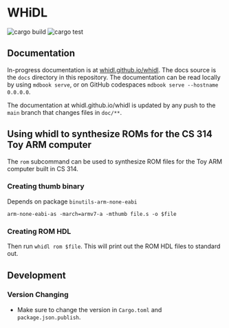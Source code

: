 # WHiDL

![cargo build](https://github.com/whidl/whidl/actions/workflows/build.yml/badge.svg)
![cargo test](https://github.com/whidl/whidl/actions/workflows/test.yml/badge.svg)

## Documentation

In-progress documentation is at [whidl.github.io/whidl](https://whidl.github.io/whidl). The docs source is
the `docs` directory in this repository. The documentation can be read
locally by using `mdbook serve`, or on GitHub codespaces `mdbook serve --hostname 0.0.0.0`. 

The documentation at whidl.github.io/whidl is updated by any push to the `main`
branch that changes files in `doc/**`.

## Using whidl to synthesize ROMs for the CS 314 Toy ARM computer

The `rom` subcommand can be used to synthesize ROM files for the Toy
ARM computer built in CS 314.

### Creating thumb binary

Depends on package `binutils-arm-none-eabi`

```
arm-none-eabi-as -march=armv7-a -mthumb file.s -o $file
```

### Creating ROM HDL

Then run `whidl rom $file`. This will print out the ROM HDL files to
standard out.

## Development

### Version Changing

- Make sure to change the version in `Cargo.toml` and `package.json.publish`.

